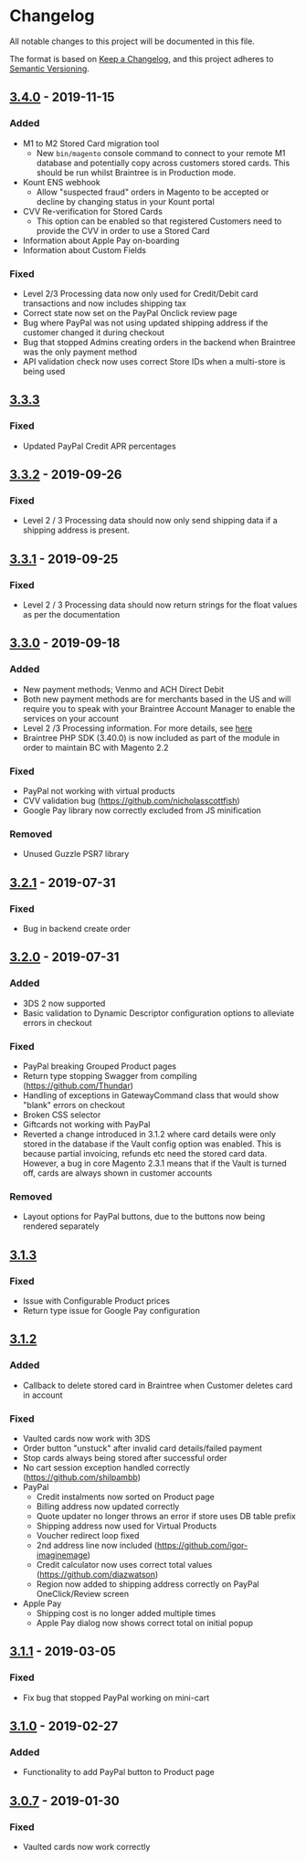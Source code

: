 # Changelog
All notable changes to this project will be documented in this file.

The format is based on [Keep a Changelog](https://keepachangelog.com/en/1.0.0/),
and this project adheres to [Semantic Versioning](https://semver.org/spec/v2.0.0.html).

## [3.4.0] - 2019-11-15
### Added
- M1 to M2 Stored Card migration tool
  - New `bin/magento` console command to connect to your remote M1 database and potentially copy across customers
    stored cards. This should be run whilst Braintree is in Production mode.
- Kount ENS webhook
  - Allow "suspected fraud" orders in Magento to be accepted or decline by changing status in your Kount portal
- CVV Re-verification for Stored Cards
  - This option can be enabled so that registered Customers need to provide the CVV in order to use a Stored Card
- Information about Apple Pay on-boarding
- Information about Custom Fields

### Fixed
- Level 2/3 Processing data now only used for Credit/Debit card transactions and now includes shipping tax
- Correct state now set on the PayPal Onclick review page
- Bug where PayPal was not using updated shipping address if the customer changed it during checkout
- Bug that stopped Admins creating orders in the backend when Braintree was the only payment method
- API validation check now uses correct Store IDs when a multi-store is being used

## [3.3.3]
### Fixed
- Updated PayPal Credit APR percentages

## [3.3.2] - 2019-09-26
### Fixed
- Level 2 / 3 Processing data should now only send shipping data if a shipping address is present.

## [3.3.1] - 2019-09-25
### Fixed
- Level 2 / 3 Processing data should now return strings for the float values as per the documentation

## [3.3.0] - 2019-09-18
### Added
- New payment methods; Venmo and ACH Direct Debit
- Both new payment methods are for merchants based in the US and will require you to speak with your Braintree Account 
Manager to enable the services on your account
- Level 2 /3 Processing information. For more details, see [here](https://developers.braintreepayments.com/reference/general/level-2-and-3-processing/overview)
- Braintree PHP SDK (3.40.0) is now included as part of the module in order to maintain BC with Magento 2.2

### Fixed
- PayPal not working with virtual products
- CVV validation bug (https://github.com/nicholasscottfish)
- Google Pay library now correctly excluded from JS minification

### Removed
- Unused Guzzle PSR7 library

## [3.2.1] - 2019-07-31
### Fixed
- Bug in backend create order

## [3.2.0] - 2019-07-31
### Added
- 3DS 2 now supported
- Basic validation to Dynamic Descriptor configuration options to alleviate errors in checkout

### Fixed
- PayPal breaking Grouped Product pages
- Return type stopping Swagger from compiling (https://github.com/Thundar)
- Handling of exceptions in GatewayCommand class that would show "blank" errors on checkout
- Broken CSS selector
- Giftcards not working with PayPal
- Reverted a change introduced in 3.1.2 where card details were only stored in the database if 
the Vault config option was enabled. This is because partial invoicing, refunds etc need the stored card data. However,
a bug in core Magento 2.3.1 means that if the Vault is turned off, cards are always shown in customer accounts

### Removed
- Layout options for PayPal buttons, due to the buttons now being rendered separately

## [3.1.3]
### Fixed
- Issue with Configurable Product prices
- Return type issue for Google Pay configuration

## [3.1.2]
### Added
- Callback to delete stored card in Braintree when Customer deletes card in account

### Fixed
- Vaulted cards now work with 3DS
- Order button "unstuck" after invalid card details/failed payment
- Stop cards always being stored after successful order
- No cart session exception handled correctly (https://github.com/shilpambb)
- PayPal
  - Credit instalments now sorted on Product page
  - Billing address now updated correctly
  - Quote updater no longer throws an error if store uses DB table prefix
  - Shipping address now used for Virtual Products
  - Voucher redirect loop fixed
  - 2nd address line now included (https://github.com/igor-imaginemage)
  - Credit calculator now uses correct total values (https://github.com/diazwatson)
  - Region now added to shipping address correctly on PayPal OneClick/Review screen
- Apple Pay
  - Shipping cost is no longer added multiple times
  - Apple Pay dialog now shows correct total on initial popup

## [3.1.1] - 2019-03-05
### Fixed
- Fix bug that stopped PayPal working on mini-cart

## [3.1.0] - 2019-02-27
### Added
- Functionality to add PayPal button to Product page

## [3.0.7] - 2019-01-30
### Fixed
- Vaulted cards now work correctly

[3.4.0]: https://github.com/genecommerce/module-braintree-magento2/compare/3.3.3...3.4.0
[3.3.3]: https://github.com/genecommerce/module-braintree-magento2/compare/3.3.2...3.3.3
[3.3.2]: https://github.com/genecommerce/module-braintree-magento2/compare/3.3.1...3.3.2
[3.3.1]: https://github.com/genecommerce/module-braintree-magento2/compare/3.3.0...3.3.1
[3.3.0]: https://github.com/genecommerce/module-braintree-magento2/compare/3.2.1...3.3.0
[3.2.1]: https://github.com/genecommerce/module-braintree-magento2/compare/3.2.0...3.2.1
[3.2.0]: https://github.com/genecommerce/module-braintree-magento2/compare/3.1.3...3.2.0
[3.1.3]: https://github.com/genecommerce/module-braintree-magento2/compare/3.1.2...3.1.3
[3.1.2]: https://github.com/genecommerce/module-braintree-magento2/compare/3.1.1...3.1.2
[3.1.1]: https://github.com/genecommerce/module-braintree-magento2/compare/3.1.0...3.1.1
[3.1.0]: https://github.com/genecommerce/module-braintree-magento2/compare/3.0.7...3.1.0
[3.0.7]: https://github.com/genecommerce/module-braintree-magento2/compare/3.0.6...3.0.7
